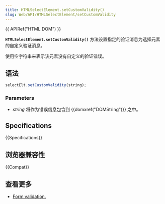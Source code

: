 ```yaml
---
title: HTMLSelectElement.setCustomValidity()
slug: Web/API/HTMLSelectElement/setCustomValidity
---
```


{{ APIRef("HTML DOM") }}

**`HTMLSelectElement.setCustomValidity()`** 方法设置指定的验证消息为选择元素的自定义验证消息。

使用空字符串来表示该元素没有自定义的验证错误。

## 语法

```js
selectElt.setCustomValidity(string);
```

### Parameters

- _string_ 将作为错误信息包含到 {{domxref("DOMString")}} 之中。

## Specifications

{{Specifications}}

## 浏览器兼容性

{{Compat}}

## 查看更多

- [Form validation.](/zh-CN/docs/Web/Guide/HTML/HTML5/Constraint_validation)
